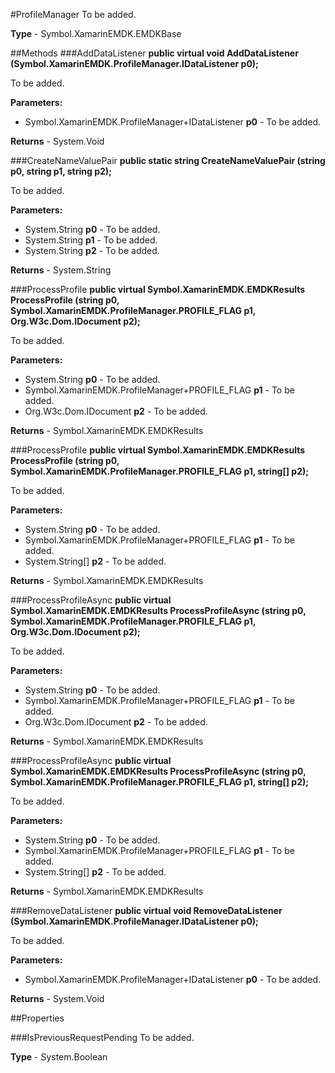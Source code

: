 #ProfileManager
To be added.

**Type** - Symbol.XamarinEMDK.EMDKBase

##Methods
###AddDataListener
**public virtual void AddDataListener (Symbol.XamarinEMDK.ProfileManager.IDataListener p0);**

To be added.

**Parameters:** 

* Symbol.XamarinEMDK.ProfileManager+IDataListener **p0** - To be added.

**Returns** - System.Void

###CreateNameValuePair
**public static string CreateNameValuePair (string p0, string p1, string p2);**

To be added.

**Parameters:** 

* System.String **p0** - To be added.
* System.String **p1** - To be added.
* System.String **p2** - To be added.

**Returns** - System.String

###ProcessProfile
**public virtual Symbol.XamarinEMDK.EMDKResults ProcessProfile (string p0, Symbol.XamarinEMDK.ProfileManager.PROFILE_FLAG p1, Org.W3c.Dom.IDocument p2);**

To be added.

**Parameters:** 

* System.String **p0** - To be added.
* Symbol.XamarinEMDK.ProfileManager+PROFILE_FLAG **p1** - To be added.
* Org.W3c.Dom.IDocument **p2** - To be added.

**Returns** - Symbol.XamarinEMDK.EMDKResults

###ProcessProfile
**public virtual Symbol.XamarinEMDK.EMDKResults ProcessProfile (string p0, Symbol.XamarinEMDK.ProfileManager.PROFILE_FLAG p1, string[] p2);**

To be added.

**Parameters:** 

* System.String **p0** - To be added.
* Symbol.XamarinEMDK.ProfileManager+PROFILE_FLAG **p1** - To be added.
* System.String[] **p2** - To be added.

**Returns** - Symbol.XamarinEMDK.EMDKResults

###ProcessProfileAsync
**public virtual Symbol.XamarinEMDK.EMDKResults ProcessProfileAsync (string p0, Symbol.XamarinEMDK.ProfileManager.PROFILE_FLAG p1, Org.W3c.Dom.IDocument p2);**

To be added.

**Parameters:** 

* System.String **p0** - To be added.
* Symbol.XamarinEMDK.ProfileManager+PROFILE_FLAG **p1** - To be added.
* Org.W3c.Dom.IDocument **p2** - To be added.

**Returns** - Symbol.XamarinEMDK.EMDKResults

###ProcessProfileAsync
**public virtual Symbol.XamarinEMDK.EMDKResults ProcessProfileAsync (string p0, Symbol.XamarinEMDK.ProfileManager.PROFILE_FLAG p1, string[] p2);**

To be added.

**Parameters:** 

* System.String **p0** - To be added.
* Symbol.XamarinEMDK.ProfileManager+PROFILE_FLAG **p1** - To be added.
* System.String[] **p2** - To be added.

**Returns** - Symbol.XamarinEMDK.EMDKResults

###RemoveDataListener
**public virtual void RemoveDataListener (Symbol.XamarinEMDK.ProfileManager.IDataListener p0);**

To be added.

**Parameters:** 

* Symbol.XamarinEMDK.ProfileManager+IDataListener **p0** - To be added.

**Returns** - System.Void

##Properties

###IsPreviousRequestPending
To be added.

**Type** - System.Boolean


